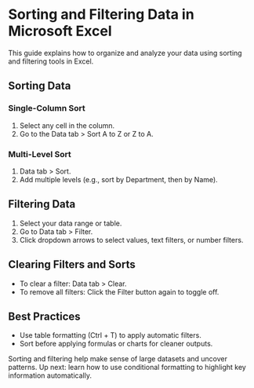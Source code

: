 # Sorting and Filtering Data in Microsoft Excel

This guide explains how to organize and analyze your data using sorting and filtering tools in Excel.

## Sorting Data

### Single-Column Sort

1. Select any cell in the column.
2. Go to the Data tab > Sort A to Z or Z to A.

### Multi-Level Sort

1. Data tab > Sort.
2. Add multiple levels (e.g., sort by Department, then by Name).

## Filtering Data

1. Select your data range or table.
2. Go to Data tab > Filter.
3. Click dropdown arrows to select values, text filters, or number filters.

## Clearing Filters and Sorts

- To clear a filter: Data tab > Clear.
- To remove all filters: Click the Filter button again to toggle off.

## Best Practices

- Use table formatting (Ctrl + T) to apply automatic filters.
- Sort before applying formulas or charts for cleaner outputs.

Sorting and filtering help make sense of large datasets and uncover patterns. Up next: learn how to use conditional formatting to highlight key information automatically.
